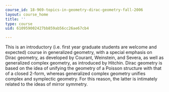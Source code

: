 ```yaml
---
course_id: 18-969-topics-in-geometry-dirac-geometry-fall-2006
layout: course_home
title: ''
type: course
uid: 610959002427bb859ab56cc26ae67cb4

---
```

This is an introductory (i.e. first year graduate students are welcome and expected) course in generalized geometry, with a special emphasis on Dirac geometry, as developed by Courant, Weinstein, and Severa, as well as generalized complex geometry, as introduced by Hitchin. Dirac geometry is based on the idea of unifying the geometry of a Poisson structure with that of a closed 2-form, whereas generalized complex geometry unifies complex and symplectic geometry. For this reason, the latter is intimately related to the ideas of mirror symmetry.
